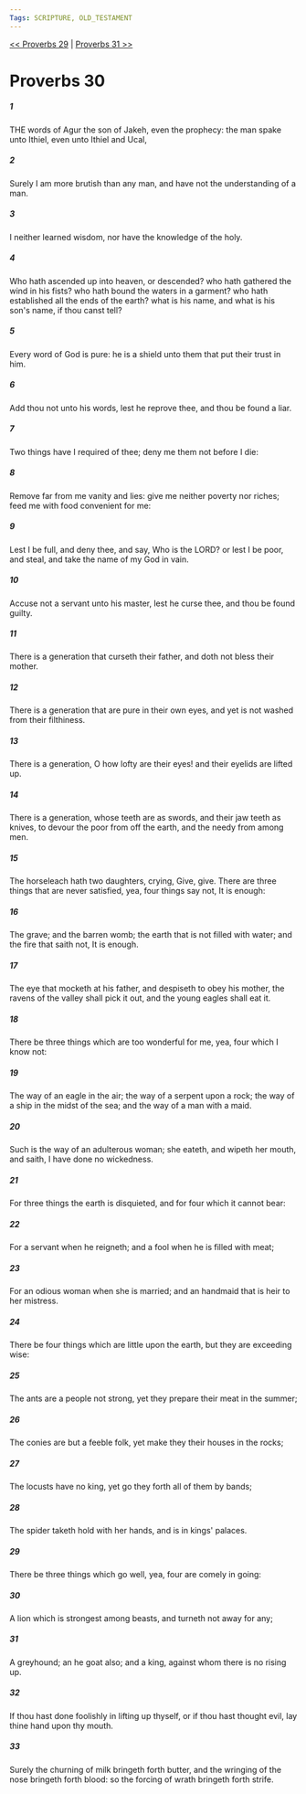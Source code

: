 ```yaml
---
Tags: SCRIPTURE, OLD_TESTAMENT
---
```


[<< Proverbs 29](OLD_TESTAMENT/20_Proverbs/Proverbs_29.md) | [Proverbs 31 >>](OLD_TESTAMENT/20_Proverbs/Proverbs_31.md)

# Proverbs 30

##### 1
 THE words of Agur the son of Jakeh, even the prophecy: the man spake unto Ithiel, even unto Ithiel and Ucal,
##### 2
 Surely I am more brutish than any man, and have not the understanding of a man.
##### 3
 I neither learned wisdom, nor have the knowledge of the holy.
##### 4
 Who hath ascended up into heaven, or descended?  who hath gathered the wind in his fists?  who hath bound the waters in a garment?  who hath established all the ends of the earth?  what is his name, and what is his son's name, if thou canst tell?
##### 5
 Every word of God is pure: he is a shield unto them that put their trust in him.
##### 6
 Add thou not unto his words, lest he reprove thee, and thou be found a liar.
##### 7
 Two things have I required of thee; deny me them not before I die:
##### 8
 Remove far from me vanity and lies: give me neither poverty nor riches; feed me with food convenient for me:
##### 9
 Lest I be full, and deny thee, and say, Who is the LORD?  or lest I be poor, and steal, and take the name of my God in vain.
##### 10
 Accuse not a servant unto his master, lest he curse thee, and thou be found guilty.
##### 11
 There is a generation that curseth their father, and doth not bless their mother.
##### 12
 There is a generation that are pure in their own eyes, and yet is not washed from their filthiness.
##### 13
 There is a generation, O how lofty are their eyes!  and their eyelids are lifted up.
##### 14
 There is a generation, whose teeth are as swords, and their jaw teeth as knives, to devour the poor from off the earth, and the needy from among men.
##### 15
 The horseleach hath two daughters, crying, Give, give. There are three things that are never satisfied, yea, four things say not, It is enough:
##### 16
 The grave; and the barren womb; the earth that is not filled with water; and the fire that saith not, It is enough.
##### 17
 The eye that mocketh at his father, and despiseth to obey his mother, the ravens of the valley shall pick it out, and the young eagles shall eat it.
##### 18
 There be three things which are too wonderful for me, yea, four which I know not:
##### 19
 The way of an eagle in the air; the way of a serpent upon a rock; the way of a ship in the midst of the sea; and the way of a man with a maid.
##### 20
 Such is the way of an adulterous woman; she eateth, and wipeth her mouth, and saith, I have done no wickedness.
##### 21
 For three things the earth is disquieted, and for four which it cannot bear:
##### 22
 For a servant when he reigneth; and a fool when he is filled with meat;
##### 23
 For an odious woman when she is married; and an handmaid that is heir to her mistress.
##### 24
 There be four things which are little upon the earth, but they are exceeding wise:
##### 25
 The ants are a people not strong, yet they prepare their meat in the summer;
##### 26
 The conies are but a feeble folk, yet make they their houses in the rocks;
##### 27
 The locusts have no king, yet go they forth all of them by bands;
##### 28
 The spider taketh hold with her hands, and is in kings' palaces.
##### 29
 There be three things which go well, yea, four are comely in going:
##### 30
 A lion which is strongest among beasts, and turneth not away for any;
##### 31
 A greyhound; an he goat also; and a king, against whom there is no rising up.
##### 32
 If thou hast done foolishly in lifting up thyself, or if thou hast thought evil, lay thine hand upon thy mouth.
##### 33
 Surely the churning of milk bringeth forth butter, and the wringing of the nose bringeth forth blood: so the forcing of wrath bringeth forth strife.
